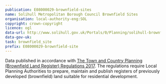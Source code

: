 ```yaml
---
publication: E08000029-brownfield-sites
name: Solihull Metropolitan Borough Council Brownfield Sites
organisation: local-authority-eng:SOL
copyright: crown-copyright
licence: ogl
data-url: http://www.solihull.gov.uk/Portals/0/Planning/solihull-brownfield-register_2018-03-23.csv
data-gov-uk: 
task: brownfield_site
prefix: E08000029-brownfield-site
---
```


Data published in accordance with [The Town and Country Planning (Brownfield Land Register) Regulations 2017](http://www.legislation.gov.uk/uksi/2017/403/contents/made).
The regulations require Local Planning Authorities to prepare, maintain and publish registers of previously developed (brownfield) land suitable for residential development.

